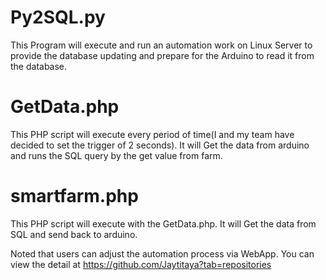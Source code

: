 # Py2SQL.py

This Program will execute and run an automation work on Linux Server to provide the database updating and prepare for the Arduino to read it from the database.

# GetData.php

This PHP script will execute every period of time(I and my team have decided to set the trigger of 2 seconds). It will Get the data from arduino and runs the SQL query by the get value from farm.

# smartfarm.php

This PHP script will execute with the GetData.php. It will Get the data from SQL and send back to arduino.

Noted that users can adjust the automation process via WebApp. You can view the detail at https://github.com/Jaytitaya?tab=repositories
